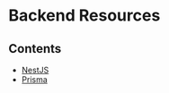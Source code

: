 # Backend Resources

## Contents

- [NestJS](https://github.com/ebe-nezer/nestjs-resouses/blob/master/NESTJS.md)
- [Prisma](https://github.com/ebe-nezer/nestjs-resouses/blob/master/PRISMA.md)
